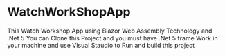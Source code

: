 # WatchWorkShopApp
This Watch Workshop App using Blazor Web Assembly Technology and .Net 5
You can Clone this Project and you must have .Net 5 frame Work in your machine and use Visual Staudio
to Run and build this project